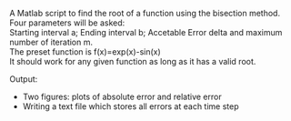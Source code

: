 A Matlab script to find the root of a function using the bisection method.<br/>
Four parameters will be asked:<br/>
Starting interval a; Ending interval b; Accetable Error delta and maximum number of iteration m.<br/>
The preset function is f(x)=exp(x)-sin(x)<br/>
It should work for any given function as long as it has a valid root.<br/>

Output:
- Two figures: plots of absolute error and relative error
- Writing a text file which stores all errors at each time step
